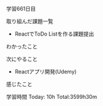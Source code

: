 学習661日目

取り組んだ課題一覧

- ReactでToDo Listを作る課題提出

わかったこと

次にやること

- Reactアプリ開発(Udemy)

感じたこと

学習時間 Today: 10h Total:3599h30m